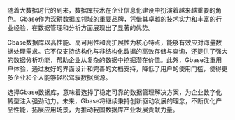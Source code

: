 随着大数据时代的到来，数据库技术在企业信息化建设中扮演着越来越重要的角色。Gbase作为深耕数据库领域的重要品牌，凭借其卓越的技术实力和丰富的行业经验，在数据管理和分析方面展现出了显著的优势。

Gbase数据库以高性能、高可用性和高扩展性为核心特点，能够有效应对海量数据处理需求。它不仅支持结构化与非结构化数据的高效存储与查询，还提供了强大的数据分析功能，帮助企业从复杂的数据中挖掘潜在价值。此外，Gbase注重用户体验，通过友好的界面设计和完善的文档支持，降低了用户的使用门槛，使得更多企业和个人能够轻松驾驭数据资源。

选择Gbase数据库，意味着选择了稳定可靠的数据管理解决方案，为企业数字化转型注入强劲动力。未来，Gbase将继续秉持创新驱动发展的理念，不断优化产品性能，拓展应用场景，为推动我国数据库产业发展贡献力量。